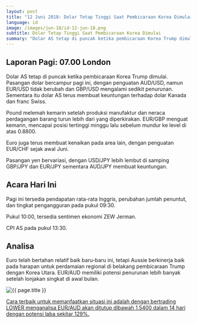 ```yaml
---
layout: post
title: "12 Juni 2018: Dolar Tetap Tinggi Saat Pembicaraan Korea Dimulai"
language: id
image: /images/jun-18/id-12-jun-18.png
subtitle: Dolar Tetap Tinggi Saat Pembicaraan Korea Dimulai
summary: "Dolar AS tetap di puncak ketika pembicaraan Korea Trump dimulai. Pasangan dolar bercampur pagi ini, dengan penguatan AUD/USD, namun EUR/USD tidak berubah dan GBP/USD mengalami sedikit penurunan. Sementara itu dolar AS terus membuat keuntungan terhadap dolar Kanada dan franc Swiss"
---
```

## Laporan Pagi: 07.00 London

Dolar AS tetap di puncak ketika pembicaraan Korea Trump dimulai. Pasangan dolar bercampur pagi ini, dengan penguatan AUD/USD, namun EUR/USD tidak berubah dan GBP/USD mengalami sedikit penurunan. Sementara itu dolar AS terus membuat keuntungan terhadap dolar Kanada dan franc Swiss.

Pound melemah kemarin setelah produksi manufaktur dan neraca perdagangan barang turun lebih dari yang diperkirakan. EUR/GBP menguat kemarin, mencapai posisi tertinggi minggu lalu sebelum mundur ke level di atas 0.8800.

Euro juga terus membuat kenaikan pada area lain, dengan penguatan EUR/CHF sejak awal Juni.

Pasangan yen bervariasi, dengan USD/JPY lebih lembut di samping GBP/JPY dan EUR/JPY sementara AUD/JPY membuat keuntungan.

## Acara Hari Ini

Pagi ini tersedia pendapatan rata-rata Inggris, perubahan jumlah penuntut, dan tingkat pengangguran pada pukul 09:30.

Pukul 10:00, tersedia sentimen ekonomi ZEW Jerman.

CPI AS pada pukul 13:30.

## Analisa

Euro telah bertahan relatif baik baru-baru ini, tetapi Aussie berkinerja baik pada harapan untuk perdamaian regional di belakang pembicaraan Trump dengan Korea Utara. EUR/AUD memiliki potensi penurunan lebih banyak setelah lonjakan singkat di awal bulan.

<img src="{{ site.url }}/images/jun-18/id-12-jun-18.png" alt="{{ page.title }}" title="{{ page.title }}">

<a href="%LINK%%currency=USD&market=forex&underlying=frxEURAUD&formname=higherlower&duration_amount=14&duration_units=d&amount=10&amount_type=stake&expiry_type=duration&barrier=1.5400" target="_blank" rel="noopener noreferrer nofollow">Cara terbaik untuk memanfaatkan situasi ini adalah dengan bertrading LOWER menganalisa EUR/AUD akan ditutup dibawah 1.5400 dalam 14 hari dengan potensi laba sekitar 129%.</a>
